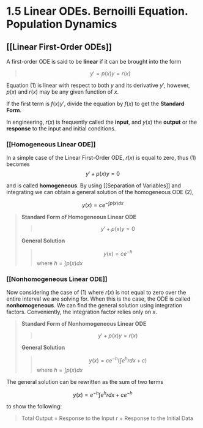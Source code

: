# 1.5 Linear ODEs. Bernoilli Equation. Population Dynamics

## [[Linear First-Order ODEs]]

A first-order ODE is said to be **linear** if it can be brought into the form

> $$y' = p(x)y = r(x) \tag{1}$$

Equation $(1)$ is linear with respect to both $y$ and its derivative $y'$, however, $p(x)$ and $r(x)$ may be any given function of $x$.

If the first term is $f(x)y'$, divide the equation by $f(x)$ to get the **Standard Form**.

In engineering, $r(x)$ is frequently called the **input**, and $y(x)$ the **output** or the **response** to the input and initial conditions.

### [[Homogeneous Linear ODE]]

 In a simple case of the Linear First-Order ODE, $r(x)$ is equal to zero, thus $(1)$ becomes
$$y' + p(x)y = 0 \tag{2}$$

and is called **homogeneous**. By using [[Separation of Variables]] and integrating we can obtain a general solution of the homogeneous ODE $(2)$,

$$y(x) = ce^{-\int p(x)dx} \tag{3}$$

> **Standard Form of Homogeneous Linear ODE**
> > $$y' + p(x)y = 0 $$
>
> **General Solution**
> > $$y(x) = ce^{-h}$$
> > where $h = \int p(x) dx$

### [[Nonhomogeneous Linear ODE]]

Now considering the case of $(1)$ where $r(x)$ is not equal to zero over the entire interval we are solving for. When this is the case, the ODE is called **nonhomogeneous**. We can find the general solution using integration factors. Conveniently, the integration factor relies only on $x$.

> **Standard Form of Nonhomogeneous Linear ODE**
> > $$y' + p(x)y = r(x) $$
>
> **General Solution**
> > $$y(x) = ce^{-h}(\int e^h r dx + c)$$
> > where $h = \int p(x) dx$

The general solution can be rewritten as the sum of two terms

$$y(x) = e^{-h}\int e^h r dx + ce^{-h}$$

to show the following:

> Total Output = Response to the Input $r$ + Response to the Initial Data